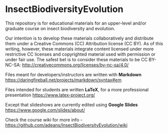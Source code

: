 # InsectBiodiversityEvolution
This repository is for educational materials for an upper-level and/or graduate course on insect biodiversity and evolution.

Our intention is to develop these materials collaboratively and distribute them under a Creative Commons (CC) Attribution license (CC BY). As of this writing, however, these materials integrate content licensed under more restrictive CC licenses and copyrighted material used with permission or under fair use. The safest bet is to consider these materials to be CC BY-NC-SA: http://creativecommons.org/licenses/by-nc-sa/4.0/

Files meant for developers/instructors are written with **Markdown** https://daringfireball.net/projects/markdown/syntax#em

Files intended for students are written **LaTeX**, for a more professional presentation https://www.latex-project.org/

Except that slideshows are currently edited using **Google Slides** https://www.google.com/slides/about/

Check the course wiki for more info - https://github.com/adeans/InsectBiodiversityEvolution/wiki
